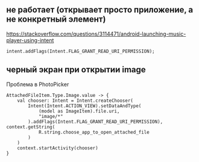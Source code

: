 ## не работает (открывает просто приложение, а не конкретный элемент)
https://stackoverflow.com/questions/3114471/android-launching-music-player-using-intent 
```
intent.addFlags(Intent.FLAG_GRANT_READ_URI_PERMISSION);
```

## черный экран при открытии image
Проблема в PhotoPicker
```
AttachedFileItem.Type.Image.value -> {  
    val chooser: Intent = Intent.createChooser(  
        Intent(Intent.ACTION_VIEW).setDataAndType(  
            (model as ImageItem).file.uri,  
            "image/*"  
        ).addFlags(Intent.FLAG_GRANT_READ_URI_PERMISSION), context.getString(  
            R.string.choose_app_to_open_attached_file  
        )  
    )  
    context.startActivity(chooser)  
}
```


